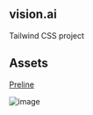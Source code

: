 ## vision.ai

Tailwind CSS project

## Assets

[Preline](https://preline.co/index.html)

![image](https://github.com/user-attachments/assets/e549b1db-5e2c-4c33-994c-cc067f66acdd)
